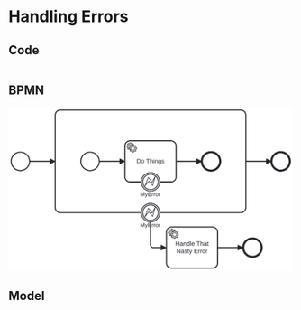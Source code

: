 # Handling Errors

## Code
```scala file=./main/scala/workflow4s/example/docs/HandleErrorExample.scala start=start_declarative end=end_declarative
```

## BPMN

![handle-error-with.svg](/../../workflows4s-example/src/test/resources/docs/handle-error-with.svg)

## Model
```json file=./test/resources/docs/handle-error-with.json
```
